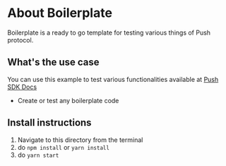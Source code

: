 # About Boilerplate
Boilerplate is a ready to go template for testing various things of Push protocol.

## What's the use case
You can use this example to test various functionalities available at [Push SDK Docs](https://push.org/docs)

- Create or test any boilerplate code

## Install instructions
1. Navigate to this directory from the terminal
2. do `npm install` or `yarn install`
3. do `yarn start`